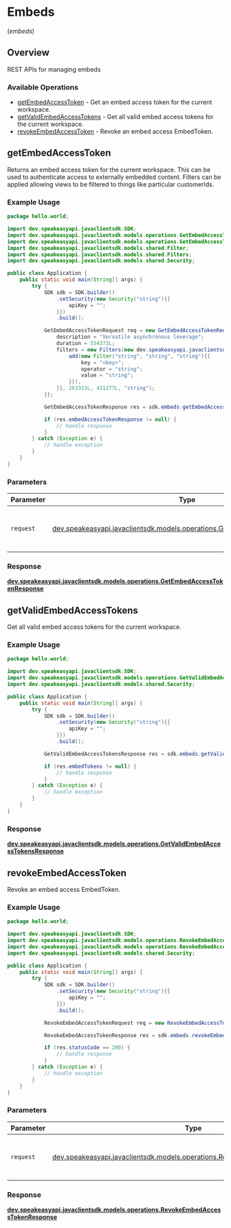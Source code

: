 # Embeds
(*embeds*)

## Overview

REST APIs for managing embeds

### Available Operations

* [getEmbedAccessToken](#getembedaccesstoken) - Get an embed access token for the current workspace.
* [getValidEmbedAccessTokens](#getvalidembedaccesstokens) - Get all valid embed access tokens for the current workspace.
* [revokeEmbedAccessToken](#revokeembedaccesstoken) - Revoke an embed access EmbedToken.

## getEmbedAccessToken

Returns an embed access token for the current workspace. This can be used to authenticate access to externally embedded content.
Filters can be applied allowing views to be filtered to things like particular customerIds.

### Example Usage

```java
package hello.world;

import dev.speakeasyapi.javaclientsdk.SDK;
import dev.speakeasyapi.javaclientsdk.models.operations.GetEmbedAccessTokenRequest;
import dev.speakeasyapi.javaclientsdk.models.operations.GetEmbedAccessTokenResponse;
import dev.speakeasyapi.javaclientsdk.models.shared.Filter;
import dev.speakeasyapi.javaclientsdk.models.shared.Filters;
import dev.speakeasyapi.javaclientsdk.models.shared.Security;

public class Application {
    public static void main(String[] args) {
        try {
            SDK sdk = SDK.builder()
                .setSecurity(new Security("string"){{
                    apiKey = "";
                }})
                .build();

            GetEmbedAccessTokenRequest req = new GetEmbedAccessTokenRequest(){{
                description = "Versatile asynchronous leverage";
                duration = 554373L;
                filters = new Filters(new dev.speakeasyapi.javaclientsdk.models.shared.Filter[]{{
                    add(new Filter("string", "string", "string"){{
                        key = "<key>";
                        operator = "string";
                        value = "string";
                    }}),
                }}, 263313L, 411277L, "string");
            }};            

            GetEmbedAccessTokenResponse res = sdk.embeds.getEmbedAccessToken(req);

            if (res.embedAccessTokenResponse != null) {
                // handle response
            }
        } catch (Exception e) {
            // handle exception
        }
    }
}
```

### Parameters

| Parameter                                                                                                                            | Type                                                                                                                                 | Required                                                                                                                             | Description                                                                                                                          |
| ------------------------------------------------------------------------------------------------------------------------------------ | ------------------------------------------------------------------------------------------------------------------------------------ | ------------------------------------------------------------------------------------------------------------------------------------ | ------------------------------------------------------------------------------------------------------------------------------------ |
| `request`                                                                                                                            | [dev.speakeasyapi.javaclientsdk.models.operations.GetEmbedAccessTokenRequest](../../models/operations/GetEmbedAccessTokenRequest.md) | :heavy_check_mark:                                                                                                                   | The request object to use for the request.                                                                                           |


### Response

**[dev.speakeasyapi.javaclientsdk.models.operations.GetEmbedAccessTokenResponse](../../models/operations/GetEmbedAccessTokenResponse.md)**


## getValidEmbedAccessTokens

Get all valid embed access tokens for the current workspace.

### Example Usage

```java
package hello.world;

import dev.speakeasyapi.javaclientsdk.SDK;
import dev.speakeasyapi.javaclientsdk.models.operations.GetValidEmbedAccessTokensResponse;
import dev.speakeasyapi.javaclientsdk.models.shared.Security;

public class Application {
    public static void main(String[] args) {
        try {
            SDK sdk = SDK.builder()
                .setSecurity(new Security("string"){{
                    apiKey = "";
                }})
                .build();

            GetValidEmbedAccessTokensResponse res = sdk.embeds.getValidEmbedAccessTokens();

            if (res.embedTokens != null) {
                // handle response
            }
        } catch (Exception e) {
            // handle exception
        }
    }
}
```


### Response

**[dev.speakeasyapi.javaclientsdk.models.operations.GetValidEmbedAccessTokensResponse](../../models/operations/GetValidEmbedAccessTokensResponse.md)**


## revokeEmbedAccessToken

Revoke an embed access EmbedToken.

### Example Usage

```java
package hello.world;

import dev.speakeasyapi.javaclientsdk.SDK;
import dev.speakeasyapi.javaclientsdk.models.operations.RevokeEmbedAccessTokenRequest;
import dev.speakeasyapi.javaclientsdk.models.operations.RevokeEmbedAccessTokenResponse;
import dev.speakeasyapi.javaclientsdk.models.shared.Security;

public class Application {
    public static void main(String[] args) {
        try {
            SDK sdk = SDK.builder()
                .setSecurity(new Security("string"){{
                    apiKey = "";
                }})
                .build();

            RevokeEmbedAccessTokenRequest req = new RevokeEmbedAccessTokenRequest("string");            

            RevokeEmbedAccessTokenResponse res = sdk.embeds.revokeEmbedAccessToken(req);

            if (res.statusCode == 200) {
                // handle response
            }
        } catch (Exception e) {
            // handle exception
        }
    }
}
```

### Parameters

| Parameter                                                                                                                                  | Type                                                                                                                                       | Required                                                                                                                                   | Description                                                                                                                                |
| ------------------------------------------------------------------------------------------------------------------------------------------ | ------------------------------------------------------------------------------------------------------------------------------------------ | ------------------------------------------------------------------------------------------------------------------------------------------ | ------------------------------------------------------------------------------------------------------------------------------------------ |
| `request`                                                                                                                                  | [dev.speakeasyapi.javaclientsdk.models.operations.RevokeEmbedAccessTokenRequest](../../models/operations/RevokeEmbedAccessTokenRequest.md) | :heavy_check_mark:                                                                                                                         | The request object to use for the request.                                                                                                 |


### Response

**[dev.speakeasyapi.javaclientsdk.models.operations.RevokeEmbedAccessTokenResponse](../../models/operations/RevokeEmbedAccessTokenResponse.md)**

